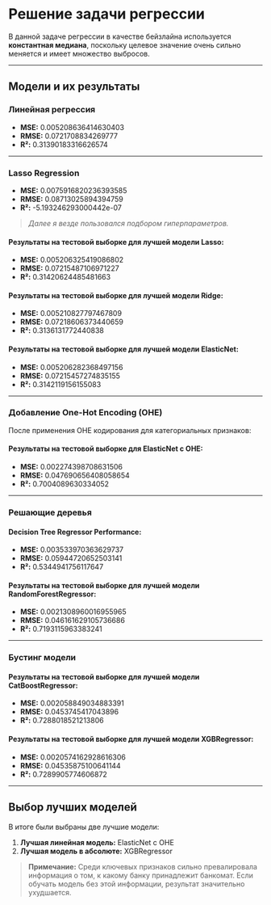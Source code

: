 # Решение задачи регрессии

В данной задаче регрессии в качестве бейзлайна используется **константная медиана**, поскольку целевое значение очень сильно меняется и имеет множество выбросов.

---

## Модели и их результаты

### Линейная регрессия
- **MSE:** 0.005208636414630403  
- **RMSE:** 0.0721708834269777  
- **R²:** 0.31390183316626574  

---

### Lasso Regression
- **MSE:** 0.0075916820236393585  
- **RMSE:** 0.08713025894394759  
- **R²:** -5.193246293000442e-07  

> _Далее я везде пользовался подбором гиперпараметров._

#### Результаты на тестовой выборке для лучшей модели Lasso:
- **MSE:** 0.005206325419086802  
- **RMSE:** 0.07215487106971227  
- **R²:** 0.31420624485481663  

#### Результаты на тестовой выборке для лучшей модели Ridge:
- **MSE:** 0.005210827797467809  
- **RMSE:** 0.07218606373440659  
- **R²:** 0.3136131772440838  

#### Результаты на тестовой выборке для лучшей модели ElasticNet:
- **MSE:** 0.005206282368497156  
- **RMSE:** 0.07215457274835155  
- **R²:** 0.3142119156155083  

---

### Добавление One-Hot Encoding (OHE)

После применения OHE кодирования для категориальных признаков:

#### Результаты на тестовой выборке для ElasticNet с OHE:
- **MSE:** 0.002274398708631506  
- **RMSE:** 0.047690656408058654  
- **R²:** 0.7004089630334052  

---

### Решающие деревья

#### Decision Tree Regressor Performance:
- **MSE:** 0.003533970363629737  
- **RMSE:** 0.05944720652503141  
- **R²:** 0.5344941756117647  

#### Результаты на тестовой выборке для лучшей модели RandomForestRegressor:
- **MSE:** 0.0021308960016955965  
- **RMSE:** 0.046161629105736686  
- **R²:** 0.7193115963383241  

---

### Бустинг модели

#### Результаты на тестовой выборке для лучшей модели CatBoostRegressor:
- **MSE:** 0.002058849034883391  
- **RMSE:** 0.0453745417043896  
- **R²:** 0.7288018521213806  

#### Результаты на тестовой выборке для лучшей модели XGBRegressor:
- **MSE:** 0.0020574162928616306  
- **RMSE:** 0.04535875100641144  
- **R²:** 0.7289905774606872  

---

## Выбор лучших моделей

В итоге были выбраны две лучшие модели:
1. **Лучшая линейная модель:** ElasticNet с OHE  
2. **Лучшая модель в абсолюте:** XGBRegressor

> **Примечание:** Среди ключевых признаков сильно превалировала информация о том, к какому банку принадлежит банкомат. Если обучать модель без этой информации, результат значительно ухудшается.

